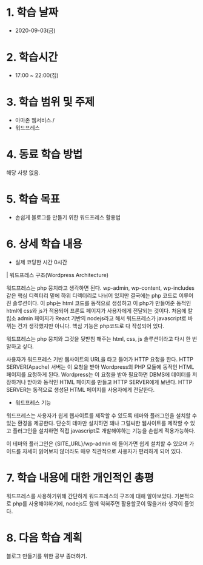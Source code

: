 # 1. 학습 날짜

* 2020-09-03(금)

# 2. 학습시간

* 17:00 ~ 22:00(집)

# 3. 학습 범위 및 주제

* 아마존 웹서비스./ 
* 워드프레스 
# 4. 동료 학습 방법

해당 사항 없음.

# 5. 학습 목표
 * 손쉽게 블로그를 만들기 위한 워드프레스 활용법

# 6. 상세 학습 내용
* 실제 코딩한 시간 0시간
  
| 워드프레스 구조(Wordpress Architecture)

워드프레스는 php 뭉치라고 생각하면 된다. wp-admin, wp-content, wp-includes 같은 핵심 디렉터리 밑에 하위 디렉터리로 나뉘어 있지만 결국에는 php 코드로 이루어진 솔루션이다. 이 php는 html 코드를 동적으로 생성하고 이 php가 만들어준 동적인 html에 css와 js가 적용되어 프론트 페이지가 사용자에게 전달되는 것이다. 처음에 칼립소 admin 페이지가 React 기반의 nodejs라고 해서 워드프레스가 javascript로 바뀌는 건가 생각했지만 아니다. 핵심 기능은 php코드로 다 작성되어 있다. 

워드프레스는 php 뭉치와 그것을 뒷받침 해주는 html, css, js  솔루션이라고 다시 한 번 말하고 싶다.

사용자가 워드프레스 기반 웹사이트의 URL을 타고 들어가 HTTP 요청을 한다. 
HTTP SERVER(Apache) 서버는 이 요청을 받아 Wordpress의 PHP 모듈에 동적인 HTML 페이지를 요청하게 된다.
Wordpress는 이 요청을 받아 필요하면 DBMS에 데이터를 저장하거나 받아와 동적인 HTML 페이지를 만들고 HTTP SERVER에게 보낸다.
HTTP SERVER는 동적으로 생성된 HTML 페이지를 사용자에게 전달한다.

* 워드프레스 기능

워드프레스는 사용자가 쉽게 웹사이트를 제작할 수 있도록 테마와 플러그인을 설치할 수 있는 환경을 제공한다. 단순히 테마만 설치하면 꽤나 그럴싸한 웹사이트를 제작할 수 있고 플러그인을 설치하면 직접 javascript로 개발해야하는 기능을 손쉽게 적용가능하다.

이 테마와 플러그인은 {SITE_URL}/wp-admin 에 들어가면 쉽게 설치할 수 있으며 가이드를 자세히 읽어보지 않더라도 매우 직관적으로 사용자가 편리하게 되어 있다.


# 7. 학습 내용에 대한 개인적인 총평
워드프레스를 사용하기위해 간단하게 워드프레스의 구조에 대해 알아보았다. 기본적으로 php를 사용해야하기에, nodejs도 함께 익혀주면 활용할곳이 많을거라 생각이 들엇다. 


# 8. 다음 학습 계획
블로그 만들기를 위한 공부 좀더하기. 

